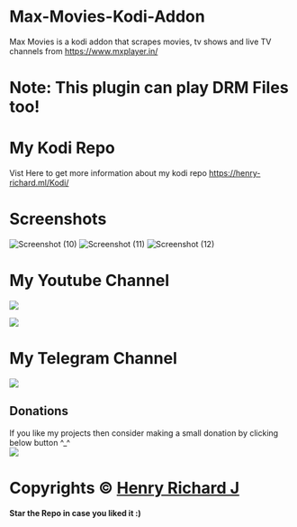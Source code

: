 # Max-Movies-Kodi-Addon
Max Movies is a kodi addon that scrapes movies, tv shows and live TV channels from https://www.mxplayer.in/

# Note: This plugin can play DRM Files too!

# My Kodi Repo
Vist Here to get more information about my kodi repo https://henry-richard.ml/Kodi/

# Screenshots
![Screenshot (10)](https://user-images.githubusercontent.com/68910039/113399042-2e4f8f00-93bd-11eb-9cfc-925a37be73c9.png)
![Screenshot (11)](https://user-images.githubusercontent.com/68910039/113399046-30b1e900-93bd-11eb-89fc-7df1f5952c4e.png)
![Screenshot (12)](https://user-images.githubusercontent.com/68910039/113399049-31e31600-93bd-11eb-8a8e-71aba89cfdde.png)

# My Youtube Channel
[![](https://img.shields.io/badge/Subscribe-red?style=for-the-badge&logo=YouTube)](https://www.youtube.com/channel/UCVGasc5jr45eZUpZNHvbtWQ)

[![](https://img.shields.io/youtube/channel/subscribers/UCVGasc5jr45eZUpZNHvbtWQ?style=social)](https://www.youtube.com/channel/UCVGasc5jr45eZUpZNHvbtWQ)

# My Telegram Channel
[![](https://img.shields.io/badge/Telegram-Join%20Now-blue?style=for-the-badge&logo=Telegram)](https://t.me/cracked4free)

## Donations
If you like my projects then consider making a small donation by clicking below button ^_^
<br/>
[![](https://img.shields.io/badge/Donate-Paypal-blue?style=for-the-badge&logo=paypal)](https://www.paypal.com/paypalme/henryrics)

# Copyrights © [Henry Richard J](https://github.com/henry-richard7)
#### Star the Repo in case you liked it :)
